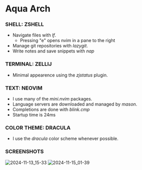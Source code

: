 # Aqua Arch

### SHELL: ZSHELL
 - Navigate files with *lf*.
   - Pressing "e" opens nvim in a pane to the right
 - Manage git repositories with *lazygit*.
 - Write notes and save snippets with *nap*

### TERMINAL: ZELLIJ
 - Minimal appearence using the *zjstatus* plugin.

### TEXT: NEOVIM
 - I use many of the *mini.nvim* packages.
 - Language servers are downloaded and managed by *mason*.
 - Completions are done with *blink.cmp*
 - Startup time is 24ms

### COLOR THEME: DRACULA
 - I use the *dracula* color scheme whenever possible.

### SCREENSHOTS
![2024-11-13_15-33](https://github.com/user-attachments/assets/c9ca3e3b-c66e-4a17-bd25-ebef965dc2ff)
![2024-11-15_01-39](https://github.com/user-attachments/assets/e1b3d25a-41d1-45b4-a220-c34154311a07)
